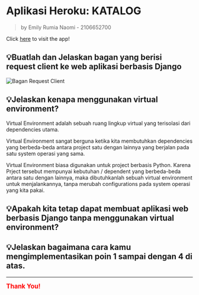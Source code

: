 # Aplikasi Heroku: KATALOG

> by Emily Rumia Naomi - 2106652700

Click [here](https://tugas2katalog.herokuapp.com/katalog/) to visit the app!


## 💡Buatlah dan Jelaskan bagan yang berisi request client ke web aplikasi berbasis Django
![Bagan Request Client](https://user-images.githubusercontent.com/112367959/190240296-0ed97f21-bf82-4d43-87d9-b7c0ffe926a3.png)


## 💡Jelaskan kenapa menggunakan virtual environment?
Virtual Environment adalah sebuah ruang lingkup virtual yang terisolasi dari dependencies utama.

Virtual Environment sangat berguna ketika kita membutuhkan dependencies yang berbeda-beda antara project satu dengan lainnya yang berjalan pada satu system operasi yang sama.

Virtual Environment biasa digunakan untuk project berbasis Python. Karena Prject tersebut mempunyai kebutuhan / dependent yang berbeda-beda antara satu dengan lainnya, maka dibutuhkanlah sebuah virtual environment untuk menjalankannya, tanpa merubah configurations pada system operasi yang kita pakai.

## 💡Apakah kita tetap dapat membuat aplikasi web berbasis Django tanpa menggunakan virtual environment?


## 💡Jelaskan bagaimana cara kamu mengimplementasikan poin 1 sampai dengan 4 di atas.


<hr>
<span style="color:red; font-weight:bold; font-size:larger;">Thank You!</span>
